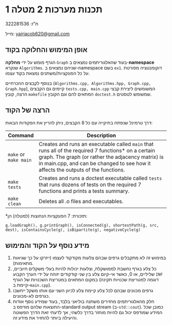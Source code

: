 # תכנות מערכות 2 מטלה 1
ת"ז: 322281536

מייל: yairjacob620@gmail.com
## **אופן המימוש והחלוקה בקוד**
הגרף מומש על ידי **מחלקה** `Graph` בעוד שהאלגוריתמים נמצאים ב-**namespace** שנקרא `Algorithms`. שניהם נמצאים ב-namespace בשם `ex1`. דוקומנטציה מפורטת על כל הפונקציות/משתנים נמצאת בקוד עצמו.

בנוסף לקבצים ההכרחיים (`Algorithms.cpp, Algorithms.hpp, Graph.cpp, Graph.hpp`), קיימים גם הקבצים `tests.cpp, main.cpp` המשומשים ליצירת קבצי הרצה, קובץ `makefile` המתאים להם וגם הקובץ `doctest.h` שמשומש לטסטים.
## הרצה של הקוד
דרך טרמינל שנפתח בתיקייה עם כל 8 הקבצים, ניתן להריץ את הפקודות הבאות:

| Command | Description |
| ----- | ----- |
| `make` or <br>`make main` | Creates and runs an executable called `main` that runs all of the required 7 functions* on a certain graph. The graph (or rather the adjacency matrix) is in main.cpp, and can be changed to see how it affects the outputs of the functions.|
| `make tests` | Creates and runs a doctest executable called `tests` that runs dozens of tests on the required 7 functions and prints a tests summary. |
| `make clean` | Deletes all .o files and executables. |

*תזכורת: 7 הפונקציות הנחוצות (למטלה) הן: 

`g.loadGraph(), g.printGraph(), isConnected(g), shortestPath(g, src, dest), isContainsCycle(g), isBipartite(g), negativeCycle(g)`
## מידע נוסף על הקוד והמימוש
1) במימוש זה לא מתקבלים גרפים שבהם צלעות מקודקוד לעצמו (ייזרקו על כך שגיאות מתאימות).
2) כל צלע בגרף נחשבת לממושקלת, וצלעות יכולות להיות בעלי משקלים חיוביים, שליליים, או 0, כאשר אי-קיום צלע בין שני קודקודים יזוהה על ידי הערך הקבוע `INF` במקום המתאים במטריצת השכנויות של הגרף (דוגמה למטריצת שכנויות תקינה קיימת ב-`main.cpp`).
3) גרפים מכוונים שבהם לכל צלע קיימת צלע לכיוון השני עם אותו משקל ייחשבו כגרפים לא-מכוונים.
4) חלק מהאלגוריתמים מחזירים משתנה בוליאני בלבד, בעוד שמידע נוסף אודות התוצאות שלהם מודפס ב-standard output stream (ב-`std::cout`). כמובן שכל המידע שמודפס יכול גם להיות מוחזר בדרך כלשהי, אך לדעתי זאת הדרך הפשוטה והיעילה ביותר להחזיר את מידע זה.
